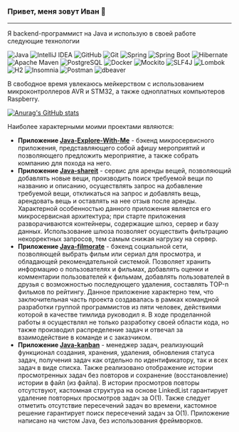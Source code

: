 ###  Привет, меня зовут Иван 👋

-----------------------
Я backend-программист на Java и использую в своей работе следующие технологии

![Java](https://img.shields.io/badge/java-%23ED8B00.svg?style=plastic&logo=openjdk&logoColor=white)
![IntelliJ IDEA](https://img.shields.io/badge/IntelliJIDEA-000000.svg?style=plastic&logo=intellij-idea&logoColor=white)
![GitHub](https://img.shields.io/badge/github-%23121011.svg?style=plastic&logo=github&logoColor=white)
![Git](https://img.shields.io/badge/git-%23F05033.svg?style=plastic&logo=git&logoColor=white)
![Spring](https://img.shields.io/badge/spring-%236DB33F.svg?style=plastic&logo=spring&logoColor=white)
![Spring Boot](https://img.shields.io/badge/Spring_Boot-green?style=plastic&logo=SpringBoot&logoColor=black)
![Hibernate](https://img.shields.io/badge/Hibernate-59666C?style=plastic&logo=Hibernate&logoColor=white)
![Apache Maven](https://img.shields.io/badge/Apache%20Maven-C71A36?style=plastic&logo=Apache%20Maven&logoColor=white)
![PostgreSQL](https://img.shields.io/badge/PostgreSQL-green?style=plastic&logo=PostgreSQL&logoColor=black)
![Docker](https://img.shields.io/badge/docker-%230db7ed.svg?style=plastic&logo=docker&logoColor=black)
![Mockito](https://img.shields.io/badge/Mockito-green?style=plastic)
![SLF4J](https://img.shields.io/badge/SLF4J-yellow?style=plastic)
![Lombok](https://img.shields.io/badge/Lombok-red?style=plastic)
![H2](https://img.shields.io/badge/H2-blueviolet?style=plastic)
![Insomnia](https://img.shields.io/badge/Insomnia-black?style=plastic&logo=insomnia&logoColor=5849BE)
![Postman](https://img.shields.io/badge/Postman-FF6C37?style=plastic&logo=postman&logoColor=white)
![dbeaver](https://img.shields.io/badge/dbeaver-blueviolet?style=plastic)

В свободное время увлекаюсь мейкерством с использованием микроконтроллеров AVR и STM32, а также одноплатных компьютеров Raspberry.

[![Anurag's GitHub stats](https://github-readme-stats.vercel.app/api?username=IvanMartynovLETI&show_icons=true&theme=merko
)](https://github.com/anuraghazra/github-readme-stats)

Наиболее характерными моими проектами являются:
* **Приложение [Java-Explore-With-Me](https://github.com/IvanMartynovLETI/java-explore-with-me)** - бэкенд микросервисного приложения, представляющего собой афишу мероприятий и
  позволяющего предложить мероприятие, а также собрать компанию для похода на него. 
* **Приложение [Java-shareit](https://github.com/IvanMartynovLETI/java-shareit)** - сервис для аренды вещей, позволяющий добавлять новые вещи, производить поиск требуемой вещи по
  названию и описанию, осуществлять запрос на добавление требуемой вещи, откликаться на запрос и добавлять вещь, арендовать вещь и оставлять на нее отзыв после аренды. Характерной
  особенностью данного приложения является его микросервисная архитектура; при старте приложения разворачиваются контейнеры, содержащие шлюз, сервер и базу данных. Использование
  шлюза позволяет осуществить фильтрацию некорректных запросов, тем самым снижая нагрузку на сервер.
* **Приложение [Java-filmorate](https://github.com/IvanMartynovLETI/java-filmorate)** - бэкенд социальной сети, позволяющей выбрать фильм или сериал для просмотра, и обладающей
  рекомендательной системой. Позволяет хранить информацию о пользователях и фильмах, добавлять оценки и комментарии пользователей к фильмам, добавлять пользователей в друзья с 
  возможностью последующего удаления, составлять ТОР-n фильмов по рейтингу. Данное приложение характерно тем, что заключительная часть проекта создавалась в рамках командной
  разработки группой программистов из пяти человек, действиями которой в качестве тимлида руководил я. В ходе проделанной работы я осуществлял не только разработку своей области кода,
  но также производил распределение задач и отвечал за взаимодействие в команде и с заказчиком.
* **Приложение [Java-kanban](https://github.com/IvanMartynovLETI/java-kanban)** - менеджер задач, реализующий функционал создания, хранения, удаления, обновления статуса задач, получения
  задач как отдельно по идентификатору, так и всех задач в виде списка. Также реализовано отображение истории просмотренных задач без повторов и сохранение (восстановление) истории в файл
  (из файла). В истории просмотров повторы отсутствуют, кастомная структура на основе LinkedList гарантирует удаление повторных просмотров задач за О(1). Также следует отметить отсутствие
  пересечений задач во времени, кастомное решение гарантирует поиск пересечений задач за О(1). Приложение написано на чистом Java, без использования фреймворков.
  
